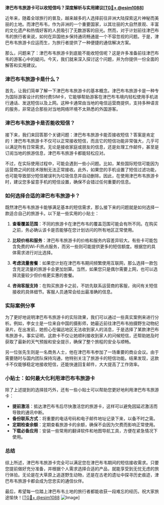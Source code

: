 **津巴布韦旅游卡可以收短信吗？深度解析与实用建议[[TG💪+ @esim1088](https://t.me/s/esim1088)]**

近年来，随着全球旅行的普及，越来越多的人选择前往非洲大陆探索这片神秘而美丽的土地。而津巴布韦，作为非洲的一个重要国家，以其壮丽的大自然景观、丰富的文化遗产和热情好客的人民吸引了无数游客的目光。然而，对于计划前往津巴布韦的旅行者来说，如何在异国他乡保持通讯畅通是一个不容忽视的问题。于是，津巴布韦旅游卡应运而生，为旅行者提供了一种便捷的通信解决方案。

那么，问题来了：津巴布韦旅游卡到底能不能收短信呢？这是许多准备前往津巴布韦的游客心中的疑问。今天，我们就来深入探讨这个问题，并为你提供一份全面的解答和实用建议。

### 津巴布韦旅游卡是什么？

首先，让我们简单了解一下津巴布韦旅游卡的基本概念。津巴布韦旅游卡是一种专为国际游客设计的预付费SIM卡，它能够帮助游客在津巴布韦境内轻松使用手机进行通话、发送短信以及上网。这种卡通常由当地的电信运营商提供，支持多种语言的服务，非常适合那些对当地网络环境不太熟悉的外国游客。

### 津巴布韦旅游卡是否能收短信？

接下来，我们来回答那个关键问题：津巴布韦旅游卡能否接收短信？答案是肯定的！津巴布韦旅游卡不仅可以正常接收短信，而且它的短信功能非常强大，几乎可以满足所有日常需求。无论是接收家庭或朋友的信息，还是处理工作邮件，甚至是订阅当地的旅游信息，津巴布韦旅游卡都能轻松应对。

不过，在实际使用过程中，可能会遇到一些小问题。比如，某些国际短信可能因为运营商之间的技术限制无法正常接收。此外，如果您的手机设置了短信过滤功能，也可能导致部分短信被误判为垃圾信息并自动删除。因此，在使用津巴布韦旅游卡时，建议您多留意手机的短信设置，确保不会错过任何重要的信息。

### 如何选择合适的津巴布韦旅游卡？

既然津巴布韦旅游卡能够满足基本的短信需求，那么接下来的问题就是如何选择一款适合自己的旅游卡。以下是一些实用的小贴士：

1. **查看覆盖范围**：不同的旅游卡在津巴布韦的覆盖范围可能会有所不同。在购买之前，务必确认该卡是否能够在您计划访问的所有地区正常使用。

2. **比较价格和服务**：津巴布韦旅游卡的价格和服务内容差异较大。有些卡可能包含免费的Wi-Fi热点服务，而另一些则可能提供更多的短信额度。根据您的具体需求进行对比选择。

3. **考虑流量套餐**：如果您计划在津巴布韦期间频繁使用互联网，那么选择一款包含充足流量的旅游卡会更加划算。当然，如果您只是偶尔需要上网，也可以选择流量较少但价格更实惠的套餐。

4. **咨询客服支持**：在购买旅游卡之前，不妨先联系运营商的客服，询问有关短信接收的具体细节。客服人员通常会给出最准确的信息。

### 实际案例分享

为了更好地说明津巴布韦旅游卡的实际效果，我们可以通过一些真实案例来进行分析。例如，李女士是一位来自中国的摄影师，她最近前往津巴布韦拍摄野生动物纪录片。在出发前，她担心在偏远地区无法收到家人的消息，于是选择了某款津巴布韦旅游卡。事实证明，这款卡不仅让她顺利接收到家人的问候短信，还帮助她及时获取了最新的天气预报和安全提示，确保了整个旅程的安全与顺畅。

另一位张先生则是一名商务人士，他在津巴布韦参加了一场重要的商业会议。由于需要随时与国内团队保持沟通，他特别关注了旅游卡的短信功能。结果发现，这款卡不仅能够稳定地接收短信，还能快速回复邮件，大大提高了工作效率。

### 小贴士：如何最大化利用津巴布韦旅游卡

除了上述提到的选择技巧外，还有一些小贴士可以帮助您更好地利用津巴布韦旅游卡：

- **提前激活**：抵达津巴布韦后尽快激活您的旅游卡，这样可以避免因延迟激活而导致的通讯中断。
- **备份联系方式**：将重要的电话号码和电子邮件地址记录下来，以备不时之需。
- **定期检查余额**：定期查看旅游卡的余额，确保不会因为欠费而影响正常使用。
- **下载必备应用**：安装一些常用的翻译软件和地图导航工具，方便在紧急情况下使用。

### 总结

综上所述，津巴布韦旅游卡完全可以满足您在津巴布韦期间的短信接收需求。只要您提前做好充分准备，并根据个人需求选择合适的产品，就能享受到无忧无虑的旅行体验。无论是在大草原上追逐野生动物，还是在古老的遗址中探寻历史痕迹，津巴布韦旅游卡都会成为您忠实的通信伙伴。

最后，希望每一位踏上津巴布韦土地的旅行者都能收获一段难忘的经历。祝大家旅途愉快！[[TG💪+ @esim1088](https://t.me/s/esim1088) ![Image](https://i.postimg.cc/4NQfJmqS/Snipaste-2025-05-13-00-14-12.png)]